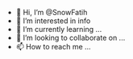- 👋 Hi, I’m @SnowFatih
- 👀 I’m interested in info
- 🌱 I’m currently learning ...
- 💞️ I’m looking to collaborate on ...
- 📫 How to reach me ...

<!---
SnowFatih/SnowFatih is a ✨ special ✨ repository because its `README.md` (this file) appears on your GitHub profile.
You can click the Preview link to take a look at your changes.
--->
